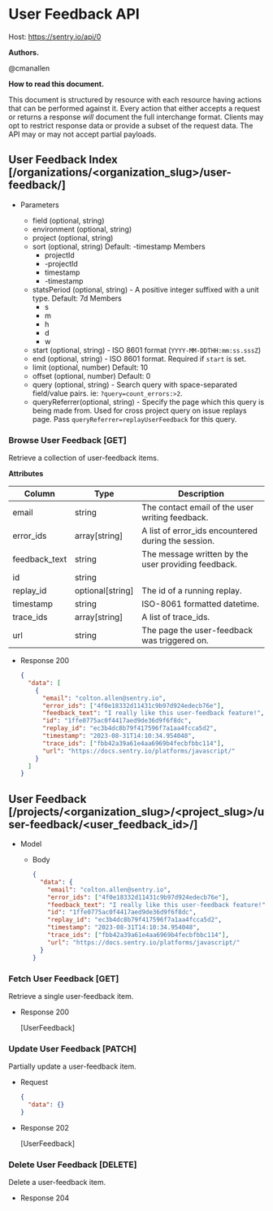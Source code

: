# User Feedback API

Host: https://sentry.io/api/0

**Authors.**

@cmanallen

**How to read this document.**

This document is structured by resource with each resource having actions that can be performed against it. Every action that either accepts a request or returns a response _will_ document the full interchange format. Clients may opt to restrict response data or provide a subset of the request data. The API may or may not accept partial payloads.

## User Feedback Index [/organizations/<organization_slug>/user-feedback/]

- Parameters

  - field (optional, string)
  - environment (optional, string)
  - project (optional, string)
  - sort (optional, string)
    Default: -timestamp
    Members
    - projectId
    - -projectId
    - timestamp
    - -timestamp
  - statsPeriod (optional, string) - A positive integer suffixed with a unit type.
    Default: 7d
    Members
    - s
    - m
    - h
    - d
    - w
  - start (optional, string) - ISO 8601 format (`YYYY-MM-DDTHH:mm:ss.sssZ`)
  - end (optional, string) - ISO 8601 format. Required if `start` is set.
  - limit (optional, number)
    Default: 10
  - offset (optional, number)
    Default: 0
  - query (optional, string) - Search query with space-separated field/value pairs. ie: `?query=count_errors:>2`.
  - queryReferrer(optional, string) - Specify the page which this query is being made from. Used for cross project query on issue replays page. Pass `queryReferrer=replayUserFeedback` for this query.

### Browse User Feedback [GET]

Retrieve a collection of user-feedback items.

**Attributes**

| Column        | Type             | Description                                         |
| ------------- | ---------------- | --------------------------------------------------- |
| email         | string           | The contact email of the user writing feedback.     |
| error_ids     | array[string]    | A list of error_ids encountered during the session. |
| feedback_text | string           | The message written by the user providing feedback. |
| id            | string           |                                                     |
| replay_id     | optional[string] | The id of a running replay.                         |
| timestamp     | string           | ISO-8061 formatted datetime.                        |
| trace_ids     | array[string]    | A list of trace_ids.                                |
| url           | string           | The page the user-feedback was triggered on.        |

- Response 200

  ```json
  {
    "data": [
      {
        "email": "colton.allen@sentry.io",
        "error_ids": ["4f0e18332d11431c9b97d924edecb76e"],
        "feedback_text": "I really like this user-feedback feature!",
        "id": "1ffe0775ac0f4417aed9de36d9f6f8dc",
        "replay_id": "ec3b4dc8b79f417596f7a1aa4fcca5d2",
        "timestamp": "2023-08-31T14:10:34.954048",
        "trace_ids": ["fbb42a39a61e4aa6969b4fecbfbbc114"],
        "url": "https://docs.sentry.io/platforms/javascript/"
      }
    ]
  }
  ```

## User Feedback [/projects/<organization_slug>/<project_slug>/user-feedback/<user_feedback_id>/]

- Model

  - Body

    ```json
    {
      "data": {
        "email": "colton.allen@sentry.io",
        "error_ids": ["4f0e18332d11431c9b97d924edecb76e"],
        "feedback_text": "I really like this user-feedback feature!",
        "id": "1ffe0775ac0f4417aed9de36d9f6f8dc",
        "replay_id": "ec3b4dc8b79f417596f7a1aa4fcca5d2",
        "timestamp": "2023-08-31T14:10:34.954048",
        "trace_ids": ["fbb42a39a61e4aa6969b4fecbfbbc114"],
        "url": "https://docs.sentry.io/platforms/javascript/"
      }
    }
    ```

### Fetch User Feedback [GET]

Retrieve a single user-feedback item.

- Response 200

  [UserFeedback]

### Update User Feedback [PATCH]

Partially update a user-feedback item.

- Request

  ```json
  {
    "data": {}
  }
  ```

- Response 202

  [UserFeedback]

### Delete User Feedback [DELETE]

Delete a user-feedback item.

- Response 204
